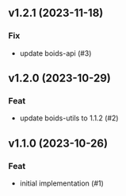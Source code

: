 ## v1.2.1 (2023-11-18)

### Fix

- update boids-api (#3)

## v1.2.0 (2023-10-29)

### Feat

- update boids-utils to 1.1.2 (#2)

## v1.1.0 (2023-10-26)

### Feat

- initial implementation (#1)
